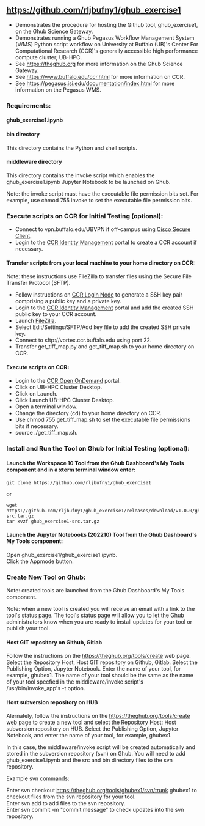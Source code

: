 ## https://github.com/rljbufny1/ghub_exercise1

- Demonstrates the procedure for hosting the Github tool, ghub_exercise1, on the Ghub Science Gateway.
- Demonstrates running a Ghub Pegasus Workflow Management System (WMS) Python script workflow on University at Buffalo (UB)'s Center For Computational Research (CCR)'s generally accessible high performance compute cluster, UB-HPC.
- See https://theghub.org for more information on the Ghub Science Gateway.<br /> 
- See https://www.buffalo.edu/ccr.html for more information on CCR.<br />
- See https://pegasus.isi.edu/documentation/index.html for more information on the Pegasus WMS.<br /> 

### Requirements:

#### ghub_exercise1.ipynb

#### bin directory

This directory contains the Python and shell scripts.

#### middleware directory

This directory contains the invoke script which enables the ghub_exercise1.ipynb Jupyter Notebook to be launched on Ghub.

Note: the invoke script must have the executable file permission bits set. For example, use chmod 755 invoke to set the executable file permission bits.

### Execute scripts on CCR for Initial Testing (optional):

- Connect to vpn.buffalo.edu/UBVPN if off-campus using [Cisco Secure Client](https://www.buffalo.edu/ubit/service-guides/connecting/vpn/computer.html).
- Login to the [CCR Identity Management](https://idm.ccr.buffalo.edu/auth/login) portal to create a CCR account if necessary.

#### Transfer scripts from your local machine to your home directory on CCR:

Note: these instructions use FileZilla to transfer files using the Secure File Transfer Protocol (SFTP).

- Follow instructions on [CCR Login Node](https://docs.ccr.buffalo.edu/en/latest/hpc/login/) to generate a SSH key pair comprising a public key and a private key.
- Login to the [CCR Identity Management](https://idm.ccr.buffalo.edu/auth/login) portal and add the created SSH public key to your CCR account.
- Launch [FileZilla](https://filezilla-project.org).
- Select Edit/Settings/SFTP/Add key file to add the created SSH private key.
- Connect to sftp://vortex.ccr.buffalo.edu using port 22.
- Transfer get_tiff_map.py and get_tiff_map.sh to your home directory on CCR.
  
#### Execute scripts on CCR:

- Login to the [CCR Open OnDemand](https://ondemand.ccr.buffalo.edu/pun/sys/dashboard) portal.
- Click on UB-HPC Cluster Desktop.
- Click on Launch.
- Click Launch UB-HPC Cluster Desktop.
- Open a terminal window.
- Change the directory (cd) to your home directory on CCR.
- Use chmod 755 get_tiff_map.sh to set the executable file permissions bits if necessary.
- source ./get_tiff_map.sh.

### Install and Run the Tool on Ghub for Initial Testing (optional):

#### Launch the Workspace 10 Tool from the Ghub Dashboard's My Tools component and in a xterm terminal window enter:<br />

```
git clone https://github.com/rljbufny1/ghub_exercise1
```
or 
```
wget https://github.com/rljbufny1/ghub_exercise1/releases/download/v1.0.0/ghub_exercise1-src.tar.gz
tar xvzf ghub_exercise1-src.tar.gz
```

#### Launch the Jupyter Notebooks (202210) Tool from the Ghub Dashboard's My Tools component:<br />

Open ghub_exercise1/ghub_exercise1.ipynb.<br />
Click the Appmode button.<br />

### Create New Tool on Ghub:

Note: created tools are launched from the Ghub Dashboard's My Tools component.

Note: when a new tool is created you will receive an email with a link to the tool's status page. The tool's status page will allow you to let the Ghub administrators know when you are ready to install updates for your tool or publish your tool.

#### Host GIT repository on Github, Gitlab

Follow the instructions on the https://theghub.org/tools/create web page. Select the Repository Host, Host GIT repository on Github, Gitlab. Select the Publishing Option, Jupyter Notebook.   Enter the name of your tool, for example, ghubex1. The name of your tool should be the same as the name of your tool specfied in the middleware/invoke script's /usr/bin/invoke_app's -t option.  

#### Host subversion repository on HUB

Alernately, follow the instructions on the https://theghub.org/tools/create web page to create a new tool and select the Repository Host: Host subversion repository on HUB. Select the Publishing Option, Jupyter Notebook, and enter the name of your tool, for example, ghubex1.

In this case, the middleware/invoke script will be created automatically and stored in the subversion repository (svn) on Ghub. You will need to add ghub_exercise1.ipynb and the src and bin directory files to the svn repository.

Example svn commands:

Enter svn checkout https://theghub.org/tools/ghubex1/svn/trunk ghubex1 to checkout files from the svn repository for your tool.<br />
Enter svn add <filename> to add files to the svn repository.<br />
Enter svn commit -m "commit message" to check updates into the svn repository.<br />

